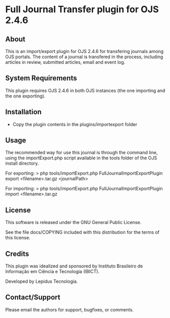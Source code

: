 Full Journal Transfer plugin for OJS 2.4.6
=======

About
-----
This is an import/export plugin for OJS 2.4.6 for transfering journals among OJS portals. The content of a journal is transfered in the process, including articles in review, submitted articles, email and event log.

System Requirements
-------------------
This plugin requires OJS 2.4.6 in both OJS instances (the one importing and the one exporting). 

Installation
------------
- Copy the plugin contents in the plugins/importexport folder

Usage
------------
The recommended way for use this journal is through the command line, using the importExport.php script available in the tools folder of the OJS install directory.

For exporting:
    > php tools/importExport.php FullJournalImportExportPlugin export \<filename\>.tar.gz \<journalPath\>

For importing:
    > php tools/importExport.php FullJournalImportExportPlugin import \<filename\>.tar.gz

License
-------
This software is released under the GNU General Public License.

See the file docs/COPYING included with this distribution for the terms of this license.

Credits
--------
This plugin was idealized and sponsored by Instituto Brasileiro de Informação em Ciência e Tecnologia (IBICT).

Developed by Lepidus Tecnologia.

Contact/Support
---------------
Please email the authors for support, bugfixes, or comments.
